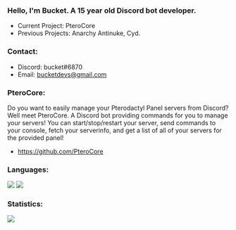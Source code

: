 ### Hello, I'm Bucket. A 15 year old Discord bot developer.

- Current Project: PteroCore
- Previous Projects: Anarchy Antinuke, Cyd.

### Contact:

- Discord: bucket#6870
- Email: bucketdevs@gmail.com

### PteroCore:

Do you want to easily manage your Pterodactyl Panel servers from Discord? Well meet PteroCore. A Discord bot providing commands for you to manage your servers! You can start/stop/restart your server, send commands to your console, fetch your serverinfo, and get a list of all of your servers for the provided panel! 
- https://github.com/PteroCore

### Languages:

<img src="https://camo.githubusercontent.com/62d37abe760867620e0baea1066303719d630a82936837ba7bff6b0c754e3c9f/68747470733a2f2f696d672e736869656c64732e696f2f62616467652f6a6176617363726970742532302d2532333332333333302e7376673f267374796c653d666f722d7468652d6261646765266c6f676f3d6a617661736372697074266c6f676f436f6c6f723d253233463744463145"> <img src="https://camo.githubusercontent.com/cc96d7d28a6ca21ddbb1f2521d751d375230ed840271e6a4c8694cf87cc60c14/68747470733a2f2f696d672e736869656c64732e696f2f62616467652f6e6f64652e6a732532302d2532333433383533442e7376673f267374796c653d666f722d7468652d6261646765266c6f676f3d6e6f64652e6a73266c6f676f436f6c6f723d7768697465">

### Statistics:

<img src="https://github-readme-stats.vercel.app/api?username=f3v&&show_icons=true&title_color=ffffff&icon_color=bb2acf&text_color=daf7dc&bg_color=151515">
